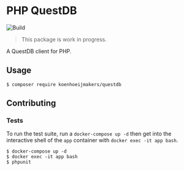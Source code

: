 # PHP QuestDB
![Build](https://github.com/koenhoeijmakers/php-questdb/workflows/Build/badge.svg)

> This package is work in progress.

A QuestDB client for PHP.

## Usage
```shell script
$ composer require koenhoeijmakers/questdb
```

## Contributing
### Tests
To run the test suite, run a `docker-compose up -d` then get into the interactive shell of the `app` container with `docker exec -it app bash`.
```shell script
$ docker-compose up -d
$ docker exec -it app bash
$ phpunit
```

